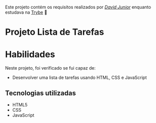 Este projeto contém os requisitos realizados por _[David Junior](https://www.linkedin.com/in/davidjrrj/)_ enquanto estudava na [Trybe](https://www.betrybe.com/) :rocket:

# Projeto Lista de Tarefas

# Habilidades

Neste projeto, foi verificado se fui capaz de:

* Desenvolver uma lista de tarefas usando HTML, CSS e JavaScript

## Tecnologias utilizadas

* HTML5
* CSS
* JavaScript



